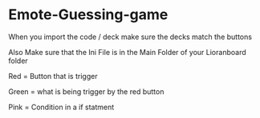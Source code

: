 # Emote-Guessing-game

When you import the code / deck make sure the decks match the buttons

Also Make sure that the Ini File is in the Main Folder of your Lioranboard folder

Red = Button that is trigger

Green = what is being trigger by the red button 

Pink = Condition in a if statment

